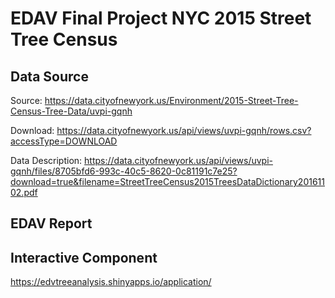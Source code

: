 # EDAV Final Project NYC 2015 Street Tree Census

## Data Source
Source: https://data.cityofnewyork.us/Environment/2015-Street-Tree-Census-Tree-Data/uvpi-gqnh

Download: https://data.cityofnewyork.us/api/views/uvpi-gqnh/rows.csv?accessType=DOWNLOAD

Data Description: https://data.cityofnewyork.us/api/views/uvpi-gqnh/files/8705bfd6-993c-40c5-8620-0c81191c7e25?download=true&filename=StreetTreeCensus2015TreesDataDictionary20161102.pdf

## EDAV Report

## Interactive Component
https://edvtreeanalysis.shinyapps.io/application/
